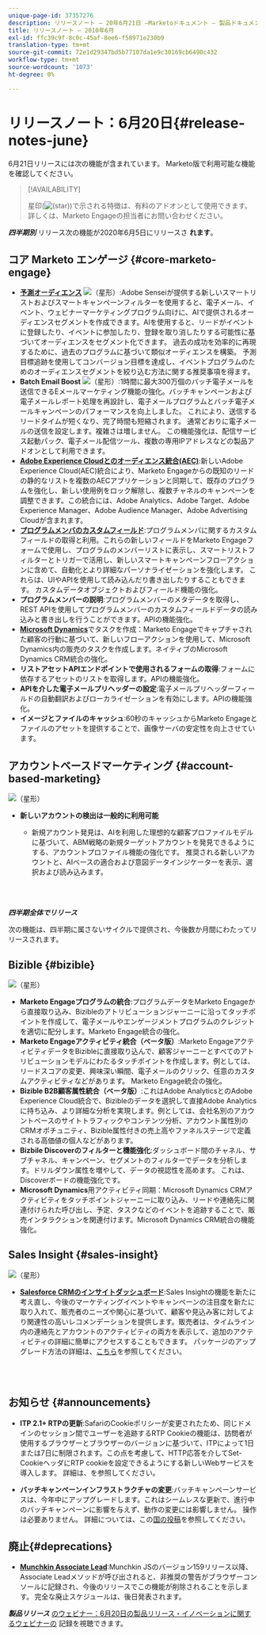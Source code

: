 ```yaml
---
unique-page-id: 37357276
description: リリースノート — 20年6月21日 —Marketoドキュメント — 製品ドキュメント
title: リリースノート — 2010年6月
exl-id: ffc39c9f-8c0c-45af-8ee6-f58971e230b9
translation-type: tm+mt
source-git-commit: 72e1d29347bd5b77107da1e9c30169cb6490c432
workflow-type: tm+mt
source-wordcount: '1073'
ht-degree: 0%

---
```


# リリースノート：6月20日{#release-notes-june}

6月21日リリースには次の機能が含まれています。 Marketo版で利用可能な機能を確認してください。

>[!AVAILABILITY]
>
>星印(![(star)](assets/star-yellow.svg))で示される特徴は、有料のアドオンとして使用できます。 詳しくは、Marketo Engageの担当者にお問い合わせください。

**_四半期別_** リリース次の機能が2020年6月5日にリリースさ **れます**。

## コア Marketo エンゲージ {#core-marketo-engage}

* **[予測オーディエンス](https://experienceleague.adobe.com/docs/marketo/sky/predictive-audiences/getting-started-with-predictive-audiences.html?lang=en#predictive-audiences)** ![（星形）](assets/star-yellow.svg):Adobe Senseiが提供する新しいスマートリストおよびスマートキャンペーンフィルターを使用すると、電子メール、イベント、ウェビナーマーケティングプログラム向けに、AIで提供されるオーディエンスセグメントを作成できます。AIを使用すると、リードがイベントに登録したり、イベントに参加したり、登録を取り消したりする可能性に基づいてオーディエンスをセグメント化できます。 過去の成功を効率的に再現するために、過去のプログラムに基づいて類似オーディエンスを構築。 予測目標追跡を使用してコンバージョン目標を達成し、イベントプログラムのためのオーディエンスセグメントを絞り込む方法に関する推奨事項を得ます。
* **Batch Email Boost** ![（星形）](assets/star-yellow.svg):1時間に最大300万個のバッチ電子メールを送信できるEメールマーケティング機能の強化。バッチキャンペーンおよび電子メールレポート処理を再設計し、電子メールプログラムとバッチ電子メールキャンペーンのパフォーマンスを向上しました。 これにより、送信するリードタイムが短くなり、完了時間も短縮されます。 通常どおりに電子メールの送信を設定します。複雑さは増しません。 この機能強化は、配信サービス起動パック、電子メール配信ツール、複数の専用IPアドレスなどの製品アドオンとして利用できます。
* **[Adobe Experience Cloudとのオーディエンス統合(AEC)](/help/marketo/product-docs/core-marketo-concepts/smart-lists-and-static-lists/static-lists/send-a-list-to-adobe-experience-cloud.md)**:新しいAdobe Experience Cloud(AEC)統合により、Marketo Engageからの既知のリードの静的なリストを複数のAECアプリケーションと同期して、既存のプログラムを強化し、新しい使用例をロック解除し、複数チャネルのキャンペーンを調整できます。この統合には、Adobe Analytics、Adobe Target、Adobe Experience Manager、Adobe Audience Manager、Adobe Advertising Cloudが含まれます。
* **[プログラムメンバのカスタムフィールド](/help/marketo/product-docs/core-marketo-concepts/programs/working-with-programs/program-member-custom-fields.md)**:プログラムメンバに関するカスタムフィールドの取得と利用。これらの新しいフィールドをMarketo Engageフォームで使用し、プログラムのメンバーリストに表示し、スマートリストフィルターとトリガーで活用し、新しいスマートキャンペーンフローアクションに含めて、自動化とより詳細なパーソナライゼーションを強化します。 これらは、UIやAPIを使用して読み込んだり書き出したりすることもできます。 カスタムデータオブジェクトおよびフィールド機能の強化。
* **プログラムメンバーの説明**:プログラムメンバーのメタデータを取得し、REST APIを使用してプログラムメンバーのカスタムフィールドデータの読み込みと書き出しを行うことができます。APIの機能強化。
* **[Microsoft Dynamics](/help/marketo/product-docs/core-marketo-concepts/smart-campaigns/microsoft-dynamics-flow-actions/create-task-in-microsoft.md)**&#x200B;でタスクを作成：Marketo Engageでキャプチャされた顧客の行動に基づいて、新しいフローアクションを使用して、Microsoft Dynamics内の販売のタスクを作成します。ネイティブのMicrosoft Dynamics CRM統合の強化。
* **リストアセットAPIエンドポイントで使用されるフォームの取得**:フォームに依存するアセットのリストを取得します。APIの機能強化。
* **APIを介した電子メールプリヘッダーの設定**:電子メールプリヘッダーフィールドの自動翻訳およびローカライゼーションを有効にします。APIの機能強化。
* **イメージとファイルのキャッシュ**:60秒のキャッシュからMarketo Engageとファイルのアセットを提供することで、画像サーバの安定性を向上させています。

## アカウントベースドマーケティング {#account-based-marketing}

![（星形）](assets/star-yellow.svg)

* **新しいアカウントの検出は一般的に利用可能**

   * 新規アカウント発見は、AIを利用した理想的な顧客プロファイルモデルに基づいて、ABM戦略の新規ターゲットアカウントを発見できるようにする、アカウントプロファイル機能の強化です。 推奨される新しいアカウントと、AIベースの適合および意図データインジケーターを表示、選択および読み込みます。

<br> 

**_四半期全体でリリース_**

次の機能は、四半期に属さないサイクルで提供され、今後数か月間にわたってリリースされます。

## Bizible {#bizible}

![（星形）](assets/star-yellow.svg)

* **Marketo Engageプログラムの統合**:プログラムデータをMarketo Engageから直接取り込み、Bizibleのアトリビューションジャーニーに沿ってタッチポイントを作成して、電子メールやエンゲージメントプログラムのクレジットを適切に配分します。Marketo Engage統合の強化。
* **Marketo Engageアクティビティ統合（ベータ版）**:Marketo EngageアクティビティデータをBizibleに直接取り込んで、顧客ジャーニーとすべてのアトリビューションモデルにわたるタッチポイントを作成します。例としては、リードスコアの変更、興味深い瞬間、電子メールのクリック、任意のカスタムアクティビティなどがあります。 Marketo Engage統合の強化。
* **Bizible B2B顧客属性統合（ベータ版）**:これはAdobe AnalyticsとのAdobe Experience Cloud統合で、Bizibleのデータを選択して直接Adobe Analyticsに持ち込み、より詳細な分析を実現します。例としては、会社名別のアカウントベースのサイトトラフィックやコンテンツ分析、アカウント属性別のCRMオポチュニティ、Bizible属性付きの売上高やファネルステージで定義される高価値の個人などがあります。
* **Bizbile Discoverのフィルターと機能強化**:ダッシュボード間のチャネル、サブチャネル、キャンペーン、セグメントのフィルターでデータを分析します。ドリルダウン属性を増やして、データの視認性を高めます。 これは、Discoverボードの機能強化です。
* **Microsoft Dynamics**&#x200B;用アクティビティ同期：Microsoft Dynamics CRMアクティビティをタッチポイントジャーニーに取り込み、リードや連絡先に関連付けられた呼び出し、予定、タスクなどのイベントを追跡することで、販売インタラクションを関連付けます。Microsoft Dynamics CRM統合の機能強化。

## Sales Insight {#sales-insight}

![（星形）](assets/star-yellow.svg)

* **[Salesforce CRMのインサイトダッシュボード](/help/marketo/product-docs/marketo-sales-insight/msi-for-salesforce/features/insights-dashboard-feature-overview.md)**:Sales Insightの機能を新たに考え直し、今後のマーケティングイベントやキャンペーンの注目度を新たに取り入れて、販売者のニーズや関心に基づいて、顧客や見込み客に対してより関連性の高いレコメンデーションを提供します。販売者は、タイムライン内の連絡先とアカウントのアクティビティの両方を表示して、追加のアクティビティの詳細に簡単にアクセスすることもできます。 パッケージのアップグレード方法の詳細は、[こちら](/help/marketo/product-docs/marketo-sales-insight/msi-for-salesforce/features/configuration-for-existing-customers.md)を参照してください。

<br> 

## お知らせ {#announcements}

* **ITP 2.1+ RTPの更新**:SafariのCookieポリシーが変更されたため、同じドメインのセッション間でユーザーを追跡するRTP Cookieの機能は、訪問者が使用するブラウザーとブラウザーのバージョンに基づいて、ITPによって1日または7日に制限されます。この点を考慮して、HTTP応答を介してSet-CookieヘッダにRTP cookieを設定できるようにする新しいWebサービスを導入します。 詳細は、[](https://nation.marketo.com/t5/Knowledgebase/Browser-Cookie-Updates-How-Marketo-RTP-Is-Affected/ta-p/299603)を参照してください。

* **バッチキャンペーンインフラストラクチャの変更**:バッチキャンペーンサービスは、今年中にアップグレードします。これはシームレスな更新で、進行中のバッチキャンペーンに影響を与えず、動作の変更には影響しません。 操作は必要ありません。 詳細については、この[国の投稿](https://nation.marketo.com/t5/Product-Documents/Batch-Campaign-Processing-Infrastructure-Update/ta-p/301374)を参照してください。

## 廃止{#deprecations}

* **[Munchkin Associate Lead](https://developers.marketo.com/blog/deprecation-of-munchkin-associate-lead-method/)**:Munchkin JSのバージョン159リリース以降、Associate Leadメソッドが呼び出されると、非推奨の警告がブラウザーコンソールに記録され、今後のリリースでこの機能が削除されることを示します。 完全な廃止スケジュールは、後日発表されます。

**_製品リリース_** [のウェビナー：6月20日の製品リリース・イノベーションに関するウェビナーの](https://engage.marketo.com/June-Release-2020-On-Demand.html) 記録を視聴できます。
